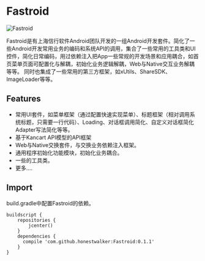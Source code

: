 # Fastroid

![Fastroid](http://www.kancart.com/images/kancart_logo.png)

Fastroid是有上海信行软件Android团队开发的一组Android开发套件。简化了一些Android开发常用业务的编码和系统API的调用，集合了一些常用的工具类和UI控件，简化日常编码，用过依赖注入把App一些常规的开发场景和应用耦合，如首页菜单页面可配置化与解耦，初始化业务逻辑解耦，Web与Native交互业务解耦等等。
同时也集成了一些常用的第三方框架，如xUtils、ShareSDK、ImageLoader等等。

## Features

- 常用UI套件，如菜单框架（通过配置快速实现菜单）、标题框架（相对调用系统标题，只需要一行代码）、Loading、对话框调用简化、自定义对话框简化
  Adapter写法简化等等。
- 基于Kancart API模型的API框架
- Web与Native交换套件，与交换业务依赖注入框架。
- 通用程序初始化功能模块，初始化业务耦合。
- 一些的工具类。
- 更多....

## Import

build.gradle中配置Fastroid的依赖。
````Gradle
buildscript {
    repositories {
        jcenter()
    }
    dependencies {
      compile 'com.github.honestwalker:Fastroid:0.1.1'
    }
}
````

